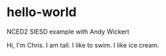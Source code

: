 # hello-world
NCED2 SIESD example with Andy Wickert

Hi, I'm Chris. I am tall. I like to swim. I like ice cream.

